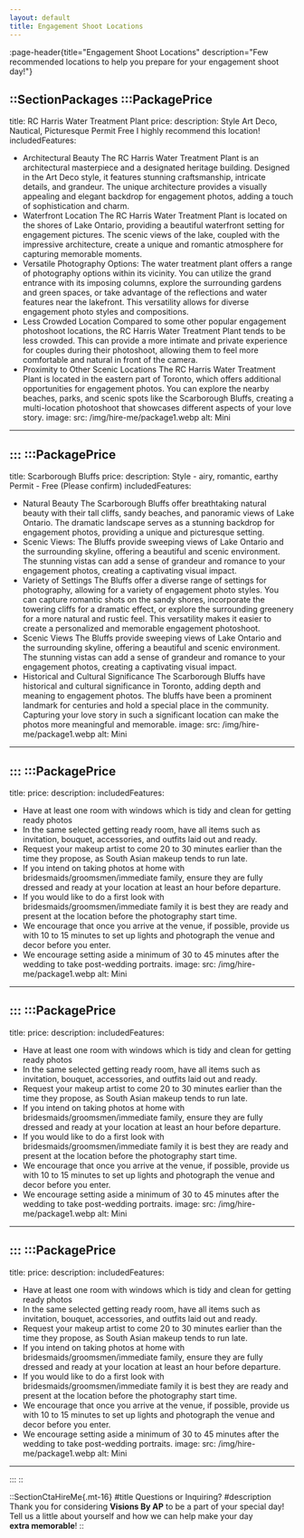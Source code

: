 ```yaml
---
layout: default
title: Engagement Shoot Locations
---
```


:page-header{title="Engagement Shoot Locations" description="Few recommended locations to help you prepare for your engagement shoot day!"}

::SectionPackages
:::PackagePrice
---
title: RC Harris Water Treatment Plant
price: 
description: Style Art Deco, Nautical, Picturesque Permit Free
I highly recommend this location!
includedFeatures:
  - Architectural Beauty The RC Harris Water Treatment Plant is an architectural masterpiece and a designated heritage building. Designed in the Art Deco style, it features stunning craftsmanship, intricate details, and grandeur. The unique architecture provides a visually appealing and elegant backdrop for engagement photos, adding a touch of sophistication and charm.
  - Waterfront Location The RC Harris Water Treatment Plant is located on the shores of Lake Ontario, providing a beautiful waterfront setting for engagement pictures. The scenic views of the lake, coupled with the impressive architecture, create a unique and romantic atmosphere for capturing memorable moments.
  - Versatile Photography Options: The water treatment plant offers a range of photography options within its vicinity. You can utilize the grand entrance with its imposing columns, explore the surrounding gardens and green spaces, or take advantage of the reflections and water features near the lakefront. This versatility allows for diverse engagement photo styles and compositions.
  - Less Crowded Location Compared to some other popular engagement photoshoot locations, the RC Harris Water Treatment Plant tends to be less crowded. This can provide a more intimate and private experience for couples during their photoshoot, allowing them to feel more comfortable and natural in front of the camera.
  - Proximity to Other Scenic Locations The RC Harris Water Treatment Plant is located in the eastern part of Toronto, which offers additional opportunities for engagement photos. You can explore the nearby beaches, parks, and scenic spots like the Scarborough Bluffs, creating a multi-location photoshoot that showcases different aspects of your love story.
image:
  src: /img/hire-me/package1.webp
  alt: Mini
---
:::
:::PackagePrice
---
title: Scarborough Bluffs
price: 
description: Style - airy, romantic, earthy Permit - Free (Please confirm)
includedFeatures:
  - Natural Beauty The Scarborough Bluffs offer breathtaking natural beauty with their tall cliffs, sandy beaches, and panoramic views of Lake Ontario. The dramatic landscape serves as a stunning backdrop for engagement photos, providing a unique and picturesque setting.
  - Scenic Views: The Bluffs provide sweeping views of Lake Ontario and the surrounding skyline, offering a beautiful and scenic environment. The stunning vistas can add a sense of grandeur and romance to your engagement photos, creating a captivating visual impact.
  - Variety of Settings The Bluffs offer a diverse range of settings for photography, allowing for a variety of engagement photo styles. You can capture romantic shots on the sandy shores, incorporate the towering cliffs for a dramatic effect, or explore the surrounding greenery for a more natural and rustic feel. This versatility makes it easier to create a personalized and memorable engagement photoshoot.
  - Scenic Views The Bluffs provide sweeping views of Lake Ontario and the surrounding skyline, offering a beautiful and scenic environment. The stunning vistas can add a sense of grandeur and romance to your engagement photos, creating a captivating visual impact.
  - Historical and Cultural Significance The Scarborough Bluffs have historical and cultural significance in Toronto, adding depth and meaning to engagement photos. The bluffs have been a prominent landmark for centuries and hold a special place in the community. Capturing your love story in such a significant location can make the photos more meaningful and memorable.
image:
  src: /img/hire-me/package1.webp
  alt: Mini
---
:::
:::PackagePrice
---
title:
price: 
description: 
includedFeatures:
  - Have at least one room with windows which is tidy and clean for getting ready photos
  - In the same selected getting ready room, have all items such as invitation, bouquet, accessories, and outfits laid out and ready.
  - Request your makeup artist to come 20 to 30 minutes earlier than the time they propose, as South Asian makeup tends to run late.
  - If you intend on taking photos at home with bridesmaids/groomsmen/immediate family, ensure they are fully dressed and ready at your location at least an hour before departure.
  - If you would like to do a first look with bridesmaids/groomsmen/immediate family it is best they are ready and present at the location before the photography start time.
  - We encourage that once you arrive at the venue, if possible, provide us with 10 to 15 minutes to set up lights and photograph the venue and decor before you enter.
  - We encourage setting aside a minimum of 30 to 45 minutes after the wedding to take post-wedding portraits.
image:
  src: /img/hire-me/package1.webp
  alt: Mini
---
:::
:::PackagePrice
---
title:
price: 
description: 
includedFeatures:
  - Have at least one room with windows which is tidy and clean for getting ready photos
  - In the same selected getting ready room, have all items such as invitation, bouquet, accessories, and outfits laid out and ready.
  - Request your makeup artist to come 20 to 30 minutes earlier than the time they propose, as South Asian makeup tends to run late.
  - If you intend on taking photos at home with bridesmaids/groomsmen/immediate family, ensure they are fully dressed and ready at your location at least an hour before departure.
  - If you would like to do a first look with bridesmaids/groomsmen/immediate family it is best they are ready and present at the location before the photography start time.
  - We encourage that once you arrive at the venue, if possible, provide us with 10 to 15 minutes to set up lights and photograph the venue and decor before you enter.
  - We encourage setting aside a minimum of 30 to 45 minutes after the wedding to take post-wedding portraits.
image:
  src: /img/hire-me/package1.webp
  alt: Mini
---
:::
:::PackagePrice
---
title:
price: 
description: 
includedFeatures:
  - Have at least one room with windows which is tidy and clean for getting ready photos
  - In the same selected getting ready room, have all items such as invitation, bouquet, accessories, and outfits laid out and ready.
  - Request your makeup artist to come 20 to 30 minutes earlier than the time they propose, as South Asian makeup tends to run late.
  - If you intend on taking photos at home with bridesmaids/groomsmen/immediate family, ensure they are fully dressed and ready at your location at least an hour before departure.
  - If you would like to do a first look with bridesmaids/groomsmen/immediate family it is best they are ready and present at the location before the photography start time.
  - We encourage that once you arrive at the venue, if possible, provide us with 10 to 15 minutes to set up lights and photograph the venue and decor before you enter.
  - We encourage setting aside a minimum of 30 to 45 minutes after the wedding to take post-wedding portraits.
image:
  src: /img/hire-me/package1.webp
  alt: Mini
---
:::
::

::SectionCtaHireMe{.mt-16}
#title
Questions or Inquiring?
#description
Thank you for considering __Visions By AP__ to be a part of your special day! 
<br>
Tell us a little about yourself and how we can help make your day 
<br>
__extra memorable__!
::
